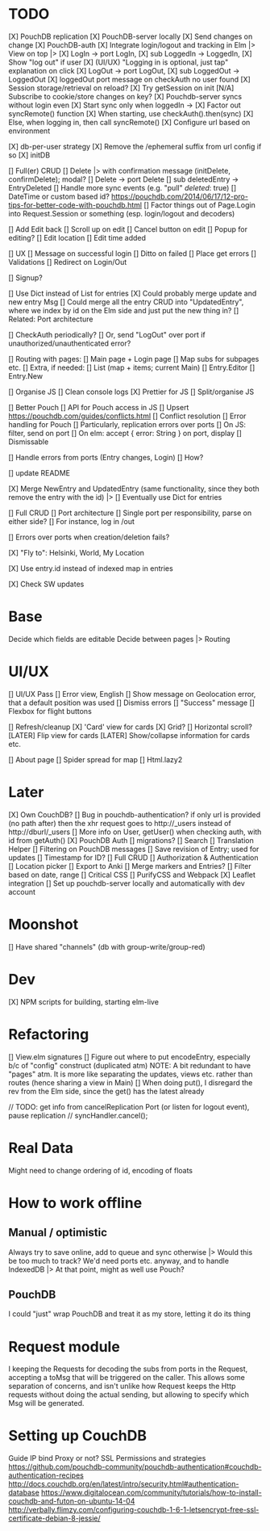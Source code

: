 # TODO
[X] PouchDB replication
  [X] PouchDB-server locally
  [X] Send changes on change
  [X] PouchDB-auth
  [X] Integrate login/logout and tracking in Elm
    |> View on top
    |> [X] LogIn -> port LogIn,
       [X] sub LoggedIn -> LoggedIn,
       [X] Show "log out" if user
       [X] (UI/UX) "Logging in is optional, just tap" explanation on click
       [X] LogOut -> port LogOut,
       [X] sub LoggedOut -> LoggedOut
       [X] loggedOut port message on checkAuth no user found
  [X] Session storage/retrieval on reload?
    [X] Try getSession on init
    [N/A] Subscribe to cookie/store changes on key?
  [X] Pouchdb-server syncs without login even
  [X] Start sync only when loggedIn ->
    [X] Factor out syncRemote() function
    [X] When starting, use checkAuth().then(sync)
    [X] Else, when logging in, then call syncRemote()
  [X] Configure url based on environment

  [X] db-per-user strategy
  [X] Remove the /ephemeral suffix from url config if so
  [X] initDB

  [] Full(er) CRUD
    [] Delete |> with confirmation message (initDelete, confirmDelete); modal?
    [] Delete -> port Delete
    [] sub deletedEntry -> EntryDeleted
    [] Handle more sync events (e.g. "pull" _deleted_: true)
  [] DateTime or custom based id? https://pouchdb.com/2014/06/17/12-pro-tips-for-better-code-with-pouchdb.html
  [] Factor things out of Page.Login into Request.Session or something (esp. login/logout and decoders)

[] Add Edit back
  [] Scroll up on edit
  [] Cancel button on edit
  [] Popup for editing?
  [] Edit location
  [] Edit time added

[] UX
  [] Message on successful login
    [] Ditto on failed
  [] Place get errors
  [] Validations
  [] Redirect on Login/Out

[] Signup?

[] Use Dict instead of List for entries
  [X] Could probably merge update and new entry Msg
  [] Could merge all the entry CRUD into "UpdatedEntry", where we index by id on the Elm side and just put the new thing in?
  [] Related: Port architecture

[] CheckAuth periodically?
  [] Or, send "LogOut" over port if unauthorized/unauthenticated error?

[] Routing with pages:
  [] Main page + Login page
  [] Map subs for subpages etc.
  [] Extra, if needed:
    [] List (map + items; current Main)
    [] Entry.Editor
    [] Entry.New


[] Organise JS
  [] Clean console logs
  [X] Prettier for JS
  [] Split/organise JS


[] Better Pouch
  [] API for Pouch access in JS
  [] Upsert https://pouchdb.com/guides/conflicts.html
  [] Conflict resolution
  [] Error handling for Pouch
    [] Particularly, replication errors over ports
      [] On JS: filter, send on port
      [] On elm: accept { error: String } on port, display
        [] Dismissable


[] Handle errors from ports (Entry changes, Login)
  [] How?

[] update README

[X] Merge NewEntry and UpdatedEntry (same functionality, since they both remove the entry with the id)
  |> [] Eventually use Dict for entries

[] Full CRUD
[] Port architecture
  [] Single port per responsibility, parse on either side?
  [] For instance, log in /out

[] Errors over ports when creation/deletion fails?

[X] "Fly to": Helsinki, World, My Location

[X] Use entry.id instead of indexed map in entries

[X] Check SW updates


# Base
Decide which fields are editable
Decide between pages
 |> Routing

# UI/UX
[] UI/UX Pass
  [] Error view, English
  [] Show message on Geolocation error, that a default position was used
  [] Dismiss errors
  [] "Success" message
  [] Flexbox for flight buttons

[] Refresh/cleanup
  [X] 'Card' view for cards
    [X] Grid?
    [] Horizontal scroll?
  [LATER] Flip view for cards
  [LATER] Show/collapse information for cards etc.

[] About page
[] Spider spread for map
[] Html.lazy2

# Later
[X] Own CouchDB?
[] Bug in pouchdb-authentication? if only url is provided (no path after)
  then the xhr request goes to http://_users instead of http://dburl/_users
[] More info on User, getUser() when checking auth, with id from getAuth()
[X] PouchDB Auth
[] migrations?
[] Search
[] Translation Helper
[] Filtering on PouchDB messages
[] Save revision of Entry; used for updates
[] Timestamp for ID?
[] Full CRUD
[] Authorization & Authentication
[] Location picker
[] Export to Anki
[] Merge markers and Entries?
[] Filter based on date, range
[] Critical CSS
  [] PurifyCSS and Webpack
[X] Leaflet integration
[] Set up pouchdb-server locally and automatically with dev account


# Moonshot
[] Have shared "channels" (db with group-write/group-red)

# Dev
[X] NPM scripts for building, starting elm-live

# Refactoring
[] View.elm signatures
[] Figure out where to put encodeEntry, especially b/c of "config" construct (duplicated atm)
NOTE: A bit redundant to have "pages" atm. It is more like separating the updates, views etc. rather than routes (hence sharing a view in Main)
[] When doing put(), I disregard the rev from the Elm side, since the get() has the latest already

// TODO: get info from cancelReplication Port (or listen for logout event), pause replication
// syncHandler.cancel();


# Real Data
Might need to change ordering of id, encoding of floats

# How to work offline
## Manual / optimistic
Always try to save online, add to queue and sync otherwise
  |> Would this be too much to track? We'd need ports etc. anyway, and to handle IndexedDB
    |> At that point, might as well use Pouch?

## PouchDB
I could "just" wrap PouchDB and treat it as my store, letting it do its thing

# Request module
I keeping the Requests for decoding the subs from ports in the Request, accepting a toMsg that will be triggered on the caller.
This allows some separation of concerns, and isn't unlike how Request keeps the Http requests without doing the actual sending, but allowing to specify which Msg will be generated.

# Setting up CouchDB
Guide
IP bind
Proxy or not?
  SSL
Permissions and strategies
https://github.com/pouchdb-community/pouchdb-authentication#couchdb-authentication-recipes
http://docs.couchdb.org/en/latest/intro/security.html#authentication-database
https://www.digitalocean.com/community/tutorials/how-to-install-couchdb-and-futon-on-ubuntu-14-04
http://verbally.flimzy.com/configuring-couchdb-1-6-1-letsencrypt-free-ssl-certificate-debian-8-jessie/
